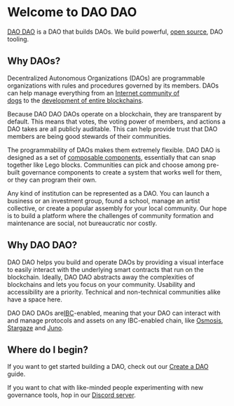 # Welcome to DAO DAO

[DAO DAO](https://daodao.zone/dao/juno10h0hc64jv006rr8qy0zhlu4jsxct8qwa0vtaleayh0ujz0zynf2s2r7v8q) is a DAO that builds DAOs. We build powerful, [open source](https://github.com/DA0-DA0), DAO tooling.

## Why DAOs?

Decentralized Autonomous Organizations (DAOs) are programmable organizations with rules and procedures governed by its members. DAOs can help manage everything from an [Internet community of\
dogs](https://daodao.zone/dao/juno1czh5dy2kxwwt5hlw6rr2q25clj96sheftsdccswg9qe34m3wzgdswmw8ju) to the [development of entire blockchains](https://daodao.zone/dao/neutron1suhgf5svhu4usrurvxzlgn54ksxmn8gljarjtxqnapv8kjnp4nrstdxvff/proposals).

Because DAO DAO DAOs operate on a blockchain, they are transparent by default. This means that votes, the voting power of members, and actions a DAO takes are all publicly auditable. This can help provide trust that DAO members are being good stewards of their communities.

The programmability of DAOs makes them extremely flexible. DAO DAO is designed as a set of [composable components](https://github.com/DA0-DA0/dao-contracts/wiki/DAO-DAO-Contracts-Design), essentially that can snap together like Lego blocks. Communities can pick and choose among pre-built governance components to create a system that works well for them, or they can program their own.

Any kind of institution can be represented as a DAO. You can launch a business or an investment group, found a school, manage an artist collective, or create a popular assembly for your local community. Our hope is to build a platform where the challenges of community formation and maintenance are social, not bureaucratic nor costly.

## Why DAO DAO?

DAO DAO helps you build and operate DAOs by providing a visual interface to easily interact with the underlying smart contracts that run on the blockchain. Ideally, DAO DAO abstracts away the complexities of blockchains and lets you focus on your community. Usability and accessibility are a priority. Technical and non-technical communities alike have a space here.

DAO DAO DAOs are[IBC](https://www.coinbase.com/cloud/discover/dev-foundations/ibc-protocol)-enabled, meaning that your DAO can interact with and manage protocols and assets on any IBC-enabled chain, like [Osmosis](https://osmosis.zone), [Stargaze](https://stargaze.zone) and [Juno](https://junonetwork.io).

## Where do I begin?

If you want to get started building a DAO, check out our [Create a DAO](../dao-management/create-a-dao.md) guide.

If you want to chat with like-minded people experimenting with new governance tools, hop in our [Discord server](https://discord.daodao.zone).
